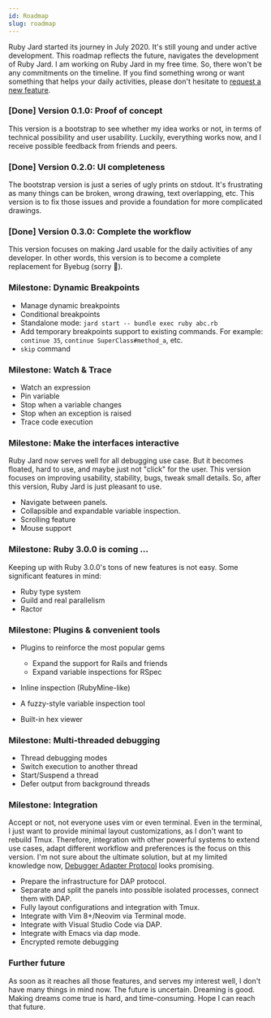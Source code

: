 ```yaml
---
id: Roadmap
slug: roadmap
---
```


Ruby Jard started its journey in July 2020. It's still young and under active development. This roadmap reflects the future, navigates the development of Ruby Jard. I am working on Ruby Jard in my free time. So, there won't be any commitments on the timeline. If you find something wrong or want something that helps your daily activities, please don't hesitate to [request a new feature](https://github.com/nguyenquangminh0711/ruby_jard/issues/new?assignees=&labels=enhancement&template=feature_request.md&title=).

### [Done] Version 0.1.0: Proof of concept

This version is a bootstrap to see whether my idea works or not, in terms of technical possibility and user usability. Luckily, everything works now, and I receive possible feedback from friends and peers.

### [Done] Version 0.2.0: UI completeness

The bootstrap version is just a series of ugly prints on stdout. It's frustrating as many things can be broken, wrong drawing, text overlapping, etc. This version is to fix those issues and provide a foundation for more complicated drawings.

### [Done] Version 0.3.0: Complete the workflow

This version focuses on making Jard usable for the daily activities of any developer. In other words, this version is to become a complete replacement for Byebug (sorry 🙏).

### Milestone: Dynamic Breakpoints

- Manage dynamic breakpoints
- Conditional breakpoints
- Standalone mode: `jard start -- bundle exec ruby abc.rb`
- Add temporary breakpoints support to existing commands. For example: `continue 35`, `continue SuperClass#method_a`, etc.
- `skip` command

### Milestone: Watch & Trace

- Watch an expression
- Pin variable
- Stop when a variable changes
- Stop when an exception is raised
- Trace code execution

### Milestone: Make the interfaces interactive

Ruby Jard now serves well for all debugging use case. But it becomes floated, hard to use, and maybe just not "click" for the user. This version focuses on improving usability, stability, bugs, tweak small details. So, after this version, Ruby Jard is just pleasant to use.

- Navigate between panels.
- Collapsible and expandable variable inspection.
- Scrolling feature
- Mouse support

### Milestone: Ruby 3.0.0 is coming ...

Keeping up with Ruby 3.0.0's tons of new features is not easy. Some significant features in mind:
- Ruby type system
- Guild and real parallelism
- Ractor

### Milestone: Plugins & convenient tools

- Plugins to reinforce the most popular gems
  - Expand the support for Rails and friends
  - Expand variable inspections for RSpec

- Inline inspection (RubyMine-like)
- A fuzzy-style variable inspection tool
- Built-in hex viewer

### Milestone: Multi-threaded debugging

- Thread debugging modes
- Switch execution to another thread
- Start/Suspend a thread
- Defer output from background threads

### Milestone: Integration

Accept or not, not everyone uses vim or even terminal. Even in the terminal, I just want to provide minimal layout customizations, as I don't want to rebuild Tmux. Therefore, integration with other powerful systems to extend use cases, adapt different workflow and preferences is the focus on this version. I'm not sure about the ultimate solution, but at my limited knowledge now, [Debugger Adapter Protocol](https://microsoft.github.io/debug-adapter-protocol/) looks promising.

- Prepare the infrastructure for DAP protocol.
- Separate and split the panels into possible isolated processes, connect them with DAP.
- Fully layout configurations and integration with Tmux.
- Integrate with Vim 8+/Neovim via Terminal mode.
- Integrate with Visual Studio Code via DAP.
- Integrate with Emacs via dap mode.
- Encrypted remote debugging

### Further future

As soon as it reaches all those features, and serves my interest well, I don't have many things in mind now. The future is uncertain. Dreaming is good. Making dreams come true is hard, and time-consuming. Hope I can reach that future.
